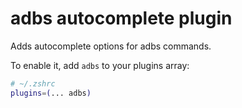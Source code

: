 # adbs autocomplete plugin

Adds autocomplete options for adbs commands.

To enable it, add `adbs` to your plugins array:

```zsh
# ~/.zshrc
plugins=(... adbs)
```
